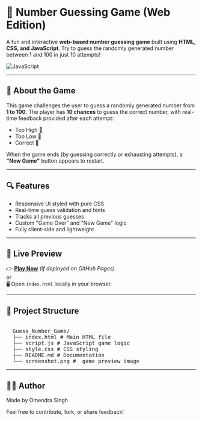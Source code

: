 # 🎯 Number Guessing Game (Web Edition)

A fun and interactive **web-based number guessing game** built using **HTML, CSS, and JavaScript**. Try to guess the randomly generated number between 1 and 100 in just 10 attempts!

![JavaScript](https://img.shields.io/badge/JavaScript-Game-yellow?style=flat&logo=javascript)

---

## 🧠 About the Game

This game challenges the user to guess a randomly generated number from **1 to 100**. The player has **10 chances** to guess the correct number, with real-time feedback provided after each attempt:

- Too High 🔺
- Too Low 🔻
- Correct 🎉

When the game ends (by guessing correctly or exhausting attempts), a **"New Game"** button appears to restart.

---

## 🔍 Features

- Responsive UI styled with pure CSS
- Real-time guess validation and hints
- Tracks all previous guesses
- Custom "Game Over" and "New Game" logic
- Fully client-side and lightweight

---

## 🚀 Live Preview

👉 [**Play Now**](https://omendra1604.github.io/Guess_Number_Game/) *(If deployed on GitHub Pages)*  
or  
🖥️ Open `index.html` locally in your browser.

---

## 📂 Project Structure

<pre> 
  Guess_Number_Game/ 
  ├── index.html # Main HTML file 
  ├── script.js # JavaScript game logic 
  ├── style.css # CSS styling 
  ├── README.md # Documentation 
  └── screenshot.png #  game preview image  
</pre>

---

## 👨‍💻 Author
Made by Omendra Singh

Feel free to contribute, fork, or share feedback!
